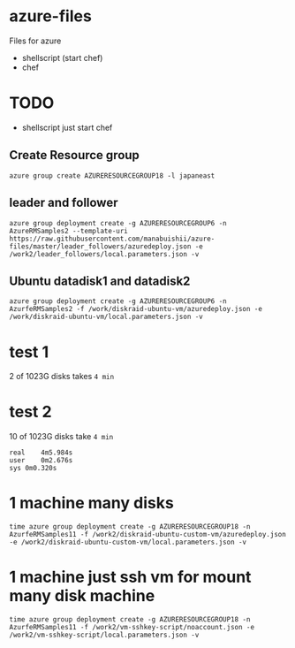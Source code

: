 # azure-files
Files for azure

* shellscript (start chef)
* chef

# TODO

* shellscript just start chef

## Create Resource group

```
azure group create AZURERESOURCEGROUP18 -l japaneast
```

## leader and follower

```
azure group deployment create -g AZURERESOURCEGROUP6 -n AzureRMSamples2 --template-uri https://raw.githubusercontent.com/manabuishii/azure-files/master/leader_followers/azuredeploy.json -e /work2/leader_followers/local.parameters.json -v
```

## Ubuntu datadisk1 and datadisk2

```
azure group deployment create -g AZURERESOURCEGROUP6 -n AzurfeRMSamples2 -f /work/diskraid-ubuntu-vm/azuredeploy.json -e /work/diskraid-ubuntu-vm/local.parameters.json -v
```

# test 1

2 of 1023G disks takes `4 min`

# test 2

10 of 1023G disks take `4 min`

```
real	4m5.984s
user	0m2.676s
sys	0m0.320s
```

# 1 machine many disks

```
time azure group deployment create -g AZURERESOURCEGROUP18 -n AzurfeRMSamples11 -f /work2/diskraid-ubuntu-custom-vm/azuredeploy.json -e /work2/diskraid-ubuntu-custom-vm/local.parameters.json -v
```

# 1 machine just ssh vm for mount many disk machine

```
time azure group deployment create -g AZURERESOURCEGROUP18 -n AzurfeRMSamples11 -f /work2/vm-sshkey-script/noaccount.json -e /work2/vm-sshkey-script/local.parameters.json -v
```

